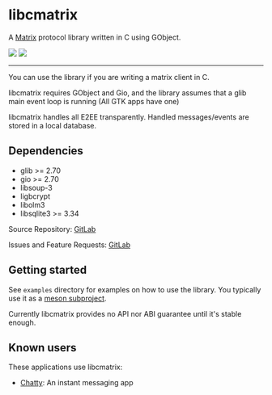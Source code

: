 libcmatrix
==========

A [Matrix][matrix] protocol library written in C using GObject.

<div>
  <a href="https://source.puri.sm/Librem5/libcmatrix/pipelines"><img
     src="https://source.puri.sm/Librem5/libcmatrix/badges/main/pipeline.svg" /></a>
  <a href="https://source.puri.sm/Librem5/libcmatrix/coverage"><img
     src="https://source.puri.sm/Librem5/libcmatrix/badges/main/coverage.svg" /></a>
</div>

---

You can use the library if you are writing a matrix client in C.

libcmatrix requires GObject and Gio, and the library assumes that a glib main
event loop is running (All GTK apps have one)

libcmatrix handles all E2EE transparently. Handled messages/events are stored
in a local database.

## Dependencies
   - glib >= 2.70
   - gio >= 2.70
   - libsoup-3
   - ligbcrypt
   - libolm3
   - libsqlite3 >= 3.34

Source Repository: [GitLab][gitlab]

Issues and Feature Requests: [GitLab][issues]

## Getting started

   See `examples` directory for examples on how to use the library.
   You typically use it as a [meson subproject](./doc/build-howto.md).

   Currently libcmatrix provides no API nor ABI guarantee until it's
   stable enough.

## Known users

These applications use libcmatrix:

- [Chatty][chatty]: An instant messaging app


<!-- Links referenced elsewhere -->
[matrix]: https://matrix.org
[coverage]: https://source.puri.sm/Librem5/libcmatrix/coverage
[gitlab]: https://source.puri.sm/Librem5/libcmatrix/
[issues]: https://source.puri.sm/Librem5/libcmatrix/issues
[chatty]: https://gitlab.gnome.org/World/Chatty
